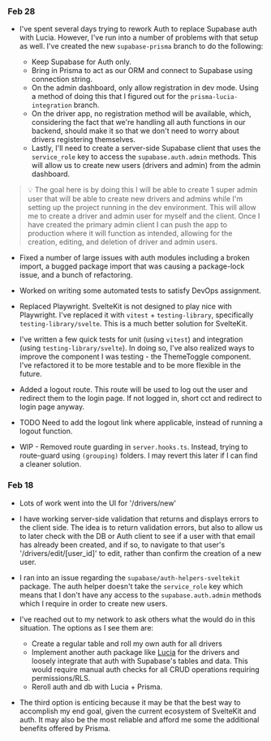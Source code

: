### Feb 28

- I've spent several days trying to rework Auth to replace Supabase auth with Lucia. However, I've run into a number of problems with that setup as well. I've created the new `supabase-prisma` branch to do the following:

  - Keep Supabase for Auth only.
  - Bring in Prisma to act as our ORM and connect to Supabase using connection string.
  - On the admin dashboard, only allow registration in dev mode. Using a method of doing this that I figured out for the `prisma-lucia-integration` branch.
  - On the driver app, no registration method will be available, which, considering the fact that we're handling all auth functions in our backend, should make it so that we don't need to worry about drivers registering themselves.
  - Lastly, I'll need to create a server-side Supabase client that uses the `service_role` key to access the `supabase.auth.admin` methods. This will allow us to create new users (drivers and admin) from the admin dashboard.

> 💡 The goal here is by doing this I will be able to create 1 super admin user that will be able to create new drivers and admins while I'm setting up the project running in the dev environment. This will allow me to create a driver and admin user for myself and the client. Once I have created the primary admin client I can push the app to production where it will function as intended, allowing for the creation, editing, and deletion of driver and admin users.

- Fixed a number of large issues with auth modules including a broken import, a bugged package import that was causing a package-lock issue, and a bunch of refactoring.

- Worked on writing some automated tests to satisfy DevOps assignment.

- Replaced Playwright. SvelteKit is not designed to play nice with Playwright. I've replaced it with `vitest` + `testing-library`, specifically `testing-library/svelte`. This is a much better solution for SvelteKit.

- I've written a few quick tests for unit (using `vitest`) and integration (using `testing-library/svelte`). In doing so, I've also realized ways to improve the component I was testing - the ThemeToggle component. I've refactored it to be more testable and to be more flexible in the future.

- Added a logout route. This route will be used to log out the user and redirect them to the login page. If not logged in, short cct and redirect to login page anyway.

- TODO Need to add the logout link where applicable, instead of running a logout function.

- WIP - Removed route guarding in `server.hooks.ts`. Instead, trying to route-guard using `(grouping)` folders. I may revert this later if I can find a cleaner solution.

### Feb 18

- Lots of work went into the UI for '/drivers/new'

- I have working server-side validation that returns and displays errors to the client side. The idea is to return validation errors, but also to allow us to later check with the DB or Auth client to see if a user with that email has already been created, and if so, to navigate to that user's '/drivers/edit/\[user_id\]' to edit, rather than confirm the creation of a new user.

- I ran into an issue regarding the `supabase/auth-helpers-sveltekit` package. The auth helper doesn't take the `service_role` key which means that I don't have any access to the `supabase.auth.admin` methods which I require in order to create new users.

- I've reached out to my network to ask others what the would do in this situation. The options as I see them are:

  - Create a regular table and roll my own auth for all drivers
  - Implement another auth package like [Lucia](https://lucia-auth.vercel.app/sveltekit/start-here/getting-started) for the drivers and loosely integrate that auth with Supabase's tables and data. This would require manual auth checks for all CRUD operations requiring permissions/RLS.
  - Reroll auth and db with Lucia + Prisma.

- The third option is enticing because it may be that the best way to accomplish my end goal, given the current ecosystem of SvelteKit and auth. It may also be the most reliable and afford me some the additional benefits offered by Prisma.
